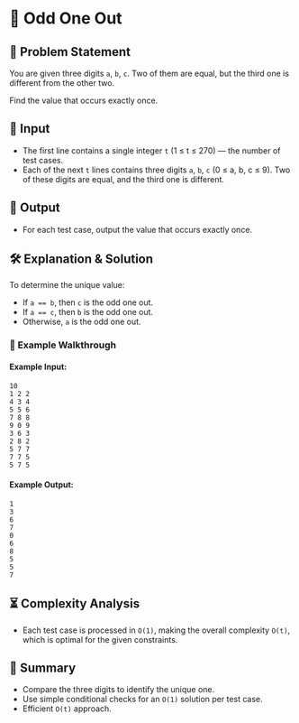 # 🔢 Odd One Out

## 📌 Problem Statement
You are given three digits `a`, `b`, `c`. Two of them are equal, but the third one is different from the other two.

Find the value that occurs exactly once.

## 🔢 Input
- The first line contains a single integer `t` (1 ≤ t ≤ 270) — the number of test cases.
- Each of the next `t` lines contains three digits `a`, `b`, `c` (0 ≤ a, b, c ≤ 9). Two of these digits are equal, and the third one is different.

## 🎯 Output
- For each test case, output the value that occurs exactly once.

## 🛠️ Explanation & Solution
To determine the unique value:
- If `a == b`, then `c` is the odd one out.
- If `a == c`, then `b` is the odd one out.
- Otherwise, `a` is the odd one out.

### 📖 Example Walkthrough
#### Example Input:
```
10
1 2 2
4 3 4
5 5 6
7 8 8
9 0 9
3 6 3
2 8 2
5 7 7
7 7 5
5 7 5
```

#### Example Output:
```
1
3
6
7
0
6
8
5
5
7
```

## ⏳ Complexity Analysis
- Each test case is processed in `O(1)`, making the overall complexity `O(t)`, which is optimal for the given constraints.

## 📌 Summary
- Compare the three digits to identify the unique one.
- Use simple conditional checks for an `O(1)` solution per test case.
- Efficient `O(t)` approach.

